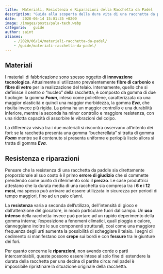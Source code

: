 ```yaml
---
title:  Materiali, Resistenza e Riparazioni della Racchetta da Padel
description: "Guida alla scoperta della dura vita di una racchetta da padel, dalla fabbricazione ai vostri colpi vincenti... o distruttivi"
date:   2020-06-14 15:01:35 +0200
image: /images/posts/pala-tech.webp
categorie:   guide
author: saint
aliases:
    - /2020/06/14/materiali-racchetta-da-padel/
    - /guide/materiali-racchetta-da-padel/
---
```


## Materiali

I materiali di fabbricazione sono spesso oggetto di **innovazione tecnologica**. Attualmente si utilizzano prevalentemente **fibre di carbonio** e **fibre di vetro** per la realizzazione del telaio. Internamente, quello che si definisce il centro o “nucleo” della racchetta, è composto da gomma di due tipologie: la gomma **_Foam_**, inteso come polietilene, caratterizzata da una maggior elasticità e quindi una maggior morbidezza, la gomma **_Eva_**, che risulta invece più rigida. La prima ha un maggior controllo e una durabilità inferiore, mentre la seconda ha minor controllo e maggiore resistenza, con una ridotta capacità di assorbire le vibrazioni del colpo.

La differenza visiva tra i due materiali si riscontra osservano all’intento dei fori: se la racchetta presenta una gomma “bucherellata” si tratta di gomma **_Foam_** mentre se il contenuto si presenta uniforme e perlopiù liscio allora si tratta di gomma **_Eva_**.

## Resistenza e riparazioni

Pensare che la resistenza di una racchetta da paddle sia direttamente proporzionale al suo costo è il primo **errore di giudizio** che si commette prendendo come punto di riferimento solo il **prezzo**. Le case produttrici attestano che la durata media di una racchetta sia compresa tra i **6 e i 12 mesi**, ma spesso può arrivare ad essere utilizzata in sicurezza per periodi di tempo maggiori, fino ad un paio d’anni.

La **resistenza** varia a seconda dell’utilizzo, dell’intensità di gioco e dall’attenzione del giocatore, in modo particolare fuori dal campo. Un **uso intenso** della racchetta invece può portare ad un rapido deperimento della gomma interna; l’esposizione a fenomeni climatici, quali pioggia e calore, danneggiano inoltre le sue componenti strutturali, così come  una maggiore frequenza degli urti aumenta la possibilità di scheggiare il telaio. I segni di cedimento si manifestano con **crepe** sui bordi e con **fessure** tra le giunture dei fori.

Per quanto concerne le **riparazioni**, non avendo corde o parti intercambiabili, queste possono essere intese al solo fine di estendere la durata della racchetta per una decina di partite circa: nel padel è impossibile ripristinare la situazione originale della racchetta.